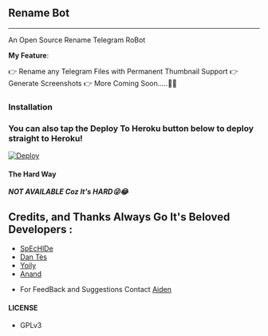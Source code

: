 ## Rename Bot 
---

An Open Source Rename Telegram RoBot

**My Feature**:

👉 Rename any Telegram Files with Permanent Thumbnail Support
👉 Generate Screenshots 
👉 More Coming Soon.....💖😊

### Installation


### You can also tap the Deploy To Heroku button below to deploy straight to Heroku!
[![Deploy](https://www.herokucdn.com/deploy/button.svg)](https://www.heroku.com/deploy?)


#### The Hard Way
***NOT AVAILABLE Coz It's HARD😜😂***

## Credits, and Thanks Always Go It's Beloved Developers :

* [SpEcHlDe](https://telegram.dog/SpEcHlDe) 
* [Dan Tès](https://telegram.dog/haskell) 
* [Yoily](https://telegram.dog/YoilyL)
* [Anand](https://telegram.dog/Anandpskerala)

- For FeedBack and Suggestions Contact [Aiden](https://telegram.dog/Aid_3n)

#### LICENSE
- GPLv3

